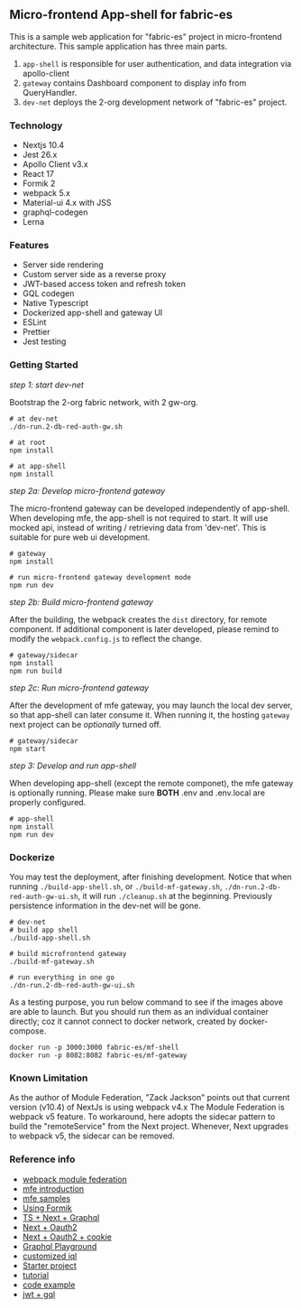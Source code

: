 ## Micro-frontend App-shell for fabric-es

This is a sample web application for "fabric-es" project in micro-frontend architecture. This sample application
has three main parts.

1. `app-shell` is responsible for user authentication, and data integration via apollo-client
1. `gateway` contains Dashboard component to display info from QueryHandler.
1. `dev-net` deploys the 2-org development network of "fabric-es" project.

### Technology

- Nextjs 10.4
- Jest 26.x
- Apollo Client v3.x
- React 17
- Formik 2
- webpack 5.x
- Material-ui 4.x with JSS
- graphql-codegen
- Lerna

### Features

- Server side rendering
- Custom server side as a reverse proxy
- JWT-based access token and refresh token
- GQL codegen
- Native Typescript
- Dockerized app-shell and gateway UI
- ESLint
- Prettier
- Jest testing

### Getting Started

_step 1: start dev-net_

Bootstrap the 2-org fabric network, with 2 gw-org.

```shell
# at dev-net
./dn-run.2-db-red-auth-gw.sh

# at root
npm install

# at app-shell
npm install

```

_step 2a: Develop micro-frontend gateway_

The micro-frontend gateway can be developed independently of app-shell. When developing mfe, the app-shell is
not required to start. It will use mocked api, instead of writing / retrieving data from 'dev-net'. This is
suitable for pure web ui development.

```shell
# gateway
npm install

# run micro-frontend gateway development mode
npm run dev
```

_step 2b: Build micro-frontend gateway_

After the building, the webpack creates the `dist` directory, for remote component. If additional component is later
developed, please remind to modify the `webpack.config.js` to reflect the change.

```shell
# gateway/sidecar
npm install
npm run build
```

_step 2c: Run micro-frontend gateway_

After the development of mfe gateway, you may launch the local dev server, so that app-shell can later consume it. When
running it, the hosting `gateway` next project can be _optionally_ turned off.

```shell
# gateway/sidecar
npm start
```

_step 3: Develop and run app-shell_

When developing app-shell (except the remote componet), the mfe gateway is optionally running. Please make sure **BOTH**
.env and .env.local are properly configured.

```shell
# app-shell
npm install
npm run dev
```

### Dockerize

You may test the deployment, after finishing development. Notice that when running `./build-app-shell.sh`, or
`./build-mf-gateway.sh`, `./dn-run.2-db-red-auth-gw-ui.sh`, it will run `./cleanup.sh` at the beginning.
Previously persistence information in the dev-net will be gone.

```shell
# dev-net
# build app shell
./build-app-shell.sh

# build microfrontend gateway
./build-mf-gateway.sh

# run everything in one go
./dn-run.2-db-red-auth-gw-ui.sh
```

As a testing purpose, you run below command to see if the images above are able to launch. But you should run
them as an individual container directly; coz it cannot connect to docker network, created by docker-compose.

```shell
docker run -p 3000:3000 fabric-es/mf-shell
docker run -p 8082:8082 fabric-es/mf-gateway
```

### Known Limitation

As the author of Module Federation, "Zack Jackson" points out that current version (v10.4) of NextJs is using webpack v4.x
The Module Federation is webpack v5 feature. To workaround, here adopts the sidecar pattern to build the "remoteService"
from the Next project. Whenever, Next upgrades to webpack v5, the sidecar can be removed.

### Reference info

- [webpack module federation](https://webpack.js.org/concepts/module-federation/)
- [mfe introduction](https://medium.com/@ScriptedAlchemy/micro-fe-architecture-webpack-5-module-federation-and-custom-startup-code-9cb3fcd066c)
- [mfe samples](https://github.com/burzaszsolt/react-module-federation/tree/master/mf-cart/src)
- [Using Formik](https://github.com/benawad/formik-2-example)
- [TS + Next + Graphql](https://github.com/benawad/typescript-nextjs-graphql-series)
- [Next + Oauth2](https://dev.to/whoisryosuke/nextjs-and-authentication-using-oauth2-and-jwt-3gc6)
- [Next + Oauth2 + cookie](https://github.com/whoisryosuke/nextjs-oauth2-cookie-auth/blob/master/utils/withAuth.js)
- [Graphql Playground](https://github.com/prisma-labs/graphql-playground/tree/master/packages/graphql-playground-react)
- [customized iql](https://github.com/ericclemmons/customized-graphiql)
- [Starter project](https://github.com/tomanagle/Apollo-Next.js-GraphQL-starter)
- [tutorial](https://jolvera.dev/posts/user-authentication-with-nextjs)
- [code example](https://github.com/zeit/next.js/tree/canary/examples/with-cookie-auth-fauna)
- [jwt + gql](https://hasura.io/blog/best-practices-of-using-jwt-with-graphql/)
